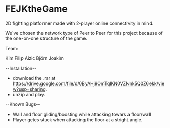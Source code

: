 # FEJKtheGame
2D fighting platformer made with 2-player online connectivity in mind.

We´ve chosen the network type of Peer to Peer for this project because of the one-on-one structure of the game.



Team:

Kim 
Filip
Aizic
Björn
Joakim

--Installation--

  - download the .rar at https://drive.google.com/file/d/0ByAHj9OmTqIKN0VZNnk5Q0Z6ekk/view?usp=sharing.
  - unzip and play.
  
--Known Bugs--
  - Wall and floor gliding/boosting while attacking towars a floor/wall
  - Player getes stuck when attacking the floor at a stright angle.
